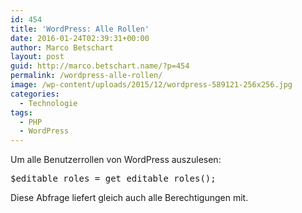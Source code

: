 ```yaml
---
id: 454
title: 'WordPress: Alle Rollen'
date: 2016-01-24T02:39:31+00:00
author: Marco Betschart
layout: post
guid: http://marco.betschart.name/?p=454
permalink: /wordpress-alle-rollen/
image: /wp-content/uploads/2015/12/wordpress-589121-256x256.jpg
categories:
  - Technologie
tags:
  - PHP
  - WordPress
---
```

Um alle Benutzerrollen von WordPress auszulesen:

<div class="snippetcpt-wrap" id="snippet-502" data-id="502" data-edit="http://dev.marco-betschart.local/wp-admin/post.php?post=502&action=edit" data-copy="/wp-admin/export.php?type=jekyll&#038;snippet=b31d996337&#038;id=502" data-fullscreen="http://dev.marco-betschart.local/code-snippets/all-user-roles/?full-screen=1">
  <pre class="prettyprint linenums lang-php" title="All user roles">$editable_roles = get_editable_roles();</pre>
</div>

Diese Abfrage liefert gleich auch alle Berechtigungen mit.